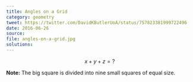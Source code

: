```yaml
---
title: Angles on a Grid
category: geometry
tweet: https://twitter.com/DavidKButlerUoA/status/757823381999722496
date: 2016-06-26
source: 
file: angles-on-a-grid.jpg
solutions: 
---
```

$$ x+y+z=? $$

**Note:** The big square is divided into nine small squares of equal size. 